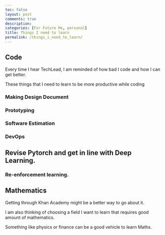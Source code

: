 ```yaml
---
toc: false
layout: post
comments: true
description:
categories: [For Future Me, personal]
title: Things I need to learn
permalink: /things_i_need_to_learn/
---
```


## Code

Every time I hear TechLead, I am reminded of how bad I code and how I can get better.

These things that I need to learn to be more productive while coding

### Making Design Document
### Prototyping
### Software Estimation
### DevOps

## Revise Pytorch and get in line with Deep Learning.
### Re-enforcement learning.

## Mathematics

Getting through Khan Academy might be a better way to go about it.

I am also thinking of choosing a field I want to learn that requires good amount of mathematics.

Something like physics or finance can be a good vehicle to learn Maths.


